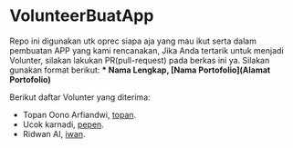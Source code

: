 # VolunteerBuatApp
Repo ini digunakan utk oprec siapa aja yang mau ikut serta dalam pembuatan APP yang kami rencanakan, 
Jika Anda tertarik untuk menjadi Volunter, silakan lakukan PR(pull-request) pada berkas ini ya. Silakan gunakan format berikut:
**\* Nama Lengkap, [Nama Portofolio](Alamat Portofolio)**


Berikut daftar Volunter yang diterima:

* Topan Oono Arfiandwi, [topan](https://oon.or.id).
* Ucok karnadi, [pepen](https://dongdong.or.id).
* Ridwan AI, [iwan](https://RidwanMIT.or.id).
